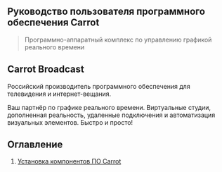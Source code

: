 ﻿## Руководство пользователя программного обеспечения Carrot

> Программно-аппаратный комплекс по управлению графикой реального времени

## Carrot Broadcast

Российский производитель программного обеспечения для телевидения и интернет-вещания.

Ваш партнёр по графике реального времени. Виртуальные студии, дополненная реальность, удаленные подключения и автоматизация визуальных элементов. Быстро и просто!

## Оглавление

1. [Установка компонентов ПО Carrot](installation.md)
